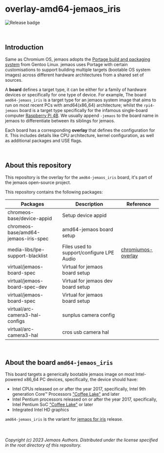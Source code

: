 # overlay-amd64-jemaos_iris

![Release badge](https://img.shields.io/github/v/release/jemaos/overlay-amd64-jemaos_iris?label=latest%20release%20image)

<br>

## Introduction
Same as Chromium OS, jemaos adopts the [Portage build and packaging system](https://wiki.gentoo.org/wiki/Portage) from Gentoo Linux. jemaos uses Portage with certain customisations to support building multiple targets (bootable OS system images) across different hardware architectures from a shared set of sources.

A **board** defines a target type, it can be either for a family of hardware devices or specifically for one type of device. For example, The board `amd64-jemaos_iris` is a target type for an jemaos system image that aims to run on most recent PCs with amd64(x86_64) architecture; whilst the `rpi4-jemaos` board is a target type specifically for the infamous single-board computer [Raspberry Pi 4B](https://www.raspberrypi.com/products/raspberry-pi-4-model-b/). We usually append `-jemaos` to the board name in jemaos to differentiate between its siblings for jemaos. 

Each board has a corresponding **overlay** that defines the configuration for it. This includes details like CPU architecture, kernel configuration, as well as additional packages and USE flags.

<br>

## About this repository
This repository is the overlay for the `amd64-jemaos_iris` board, it's part of the jemaos open-source project.

This repository contains the following packages:

| Packages                               | Description                               | Reference                                                                                                                                         |
|----------------------------------------|-------------------------------------------|---------------------------------------------------------------------------------------------------------------------------------------------------|
| chromeos-base/device-appid             | Setup device appid                        |                                                                                                                                                   |
| chromeos-base/amd64-jemaos-iris-spec | amd64-jemaos board setup                |                                                                                                                                                   |
| media-libs/lpe-support-blacklist       | Files used to support/configure LPE Audio | [chromiumos-overlay](https://chromium.googlesource.com/chromiumos/overlays/chromiumos-overlay/+/refs/heads/main/media-libs/lpe-support-blacklist) |
| virtual/jemaos-board-spec              | Virtual for jemaos board setup            |                                                                                                                                                   |
| virtual/jemaos-board-spec-dev          | Virtual for jemaos dev board setup        |                                                                                                                                                   |
| virtual/jemaos-board-spec            | Virtual for jemaos board setup          |                                                                                                                                                   |
| virtual/arc-camera3-hal-configs        | sunplus camera config                     |                                                                                                                                                   |
| virtual/arc-camera3-hal                | cros usb camera hal                       |                                                                                                                                                   |


<br>

## About the board `amd64-jemaos_iris`
This board targets a generically bootable jemaos image on most Intel-powered x86_64 PC devices, specifically, the device should have:
 - Intel CPUs released on or after the year 2017, specifically, Intel 9th generation Core™ Processors ["Coffee Lake"](https://en.wikipedia.org/wiki/Coffee_Lake) and later
 - Intel Pentium processors released on or after the year 2017, specifically, Intel Pentium SoC ["Coffee Lake"](https://en.wikipedia.org/wiki/Pentium) or later
 - Integrated Intel HD graphics

 `amd64-jemaos_iris` is the variant for [jemaos for iris](https://jemaos.com/download/pc/intel-iris) release.

<br>

###### Copyright (c) 2023 Jemaos Authors. Distributed under the license specified in the root directory of this repository.
